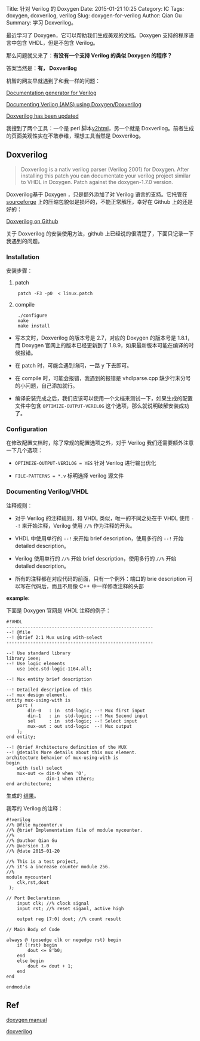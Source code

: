 Title: 针对 Verilog 的 Doxygen
Date: 2015-01-21 10:25
Category: IC
Tags: doxygen, doxverilog, verilog
Slug: doxygen-for-verilog
Author: Qian Gu
Summary: 学习 Doxverilog。

最近学习了 Doxygen，它可以帮助我们生成美观的文档。Doxygen 支持的程序语言中包含 VHDL，但是不包含 Verilog。

那么问题就又来了：**有没有一个支持 Verilog 的类似 Doxygen 的程序？**

答案当然是：**有， Doxverilog**

机智的网友早就遇到了和我一样的问题：

[Documentation generator for Verilog][page1]

[Documenting Verilog (AMS) using Doxygen/Doxverilog][page2]

[Doxverilog has been updated][page3]

我搜到了两个工具：一个是 perl 脚本[v2html][v2html]，另一个就是 Doxverilog。前者生成的页面美观性实在不敢恭维，理想工具当然是 Doxverilog。

[page1]: http://www.edaboard.co.uk/documentation-generator-for-verilog-t241923.html

[page2]: http://sndegroot.blogspot.com/2011/08/documenting-verilog-ams-using.html

[page3]: http://sndegroot.blogspot.com/2014/04/doxverilog-has-been-updated.html

[v2html]: http://www.burbleland.com/v2html/v2html.html

## Doxverilog

> Doxverilog  is a nativ verilog parser (Verilog 2001) for Doxygen. After installing this patch you can documentate your verilog project  similar to VHDL in Doxygen.
> Patch against the doxygen-1.7.0 version. 
 
Doxverilog基于 Doxygen ，只是额外添加了对 Verilog 语言的支持。它托管在 [sourceforge][sourceforge] 上的压缩包貌似是损坏的，不能正常解压，幸好在 Github 上的还是好的：

[Doxverilog on Github][github]

关于 Doxverilog 的安装使用方法，github 上已经说的很清楚了，下面只记录一下我遇到的问题。

[github]: https://github.com/ewa/doxverilog/tree/master/Doxverilog2.7
[sourceforge]: http://sourceforge.net/projects/doxverilog.berlios/

### Installation

安装步骤：

1. patch

		patch -F3 -p0  < linux.patch

2. compile

		./configure
		make
		make install

+ 写本文时，Doxverilog 的版本号是 2.7，对应的 Doxygen 的版本号是 1.8.1，而 Doxygen 官网上的版本已经更新到了 1.8.9，如果最新版本可能在编译的时候报错。

+ 在 patch 时，可能会遇到询问，一路 y 下去即可。

+ 在 compile 时，可能会报错，我遇到的报错是 vhdlparse.cpp 缺少行末分号的小问题，自己添加就行。

+ 编译安装完成之后，我们应该可以使用一个文档来测试一下，如果生成的配置文件中包含 `OPTIMIZE-OUTPUT-VERILOG` 这个选项，那么就说明破解安装成功了。

### Configuration

在修改配置文档时，除了常规的配置选项之外，对于 Verilog 我们还需要额外注意一下几个选项：

+ `OPTIMIZE-OUTPUT-VERILOG = YES` 针对 Verilog 进行输出优化

+ `FILE-PATTERNS = *.v` 标明选择 verilog 源文件

### Documenting Verilog/VHDL

注释规则：

+ 对于 Verilog 的注释规则，和 VHDL 类似，唯一的不同之处在于 VHDL 使用 `--!` 来开始注释，Verilog 使用 `//%` 作为注释的开头。

+ VHDL 中使用单行的 `--!` 来开始 brief description，使用多行的 `--!` 开始 detailed description。

+ Verilog 使用单行的 `//%` 开始 brief description，使用多行的 `//%` 开始 detailed description。

+ 所有的注释都在对应代码的前面，只有一个例外：端口的 brie description 可以写在代码后，而且不用像 C++ 中一样修改注释的头部

**example:**

下面是 Doxygen 官网是 VHDL 注释的例子：

    #!VHDL
	-------------------------------------------------------
    --! @file
    --! @brief 2:1 Mux using with-select
    -------------------------------------------------------
    
    --! Use standard library
    library ieee;
    --! Use logic elements
        use ieee.std-logic-1164.all;
   
   	--! Mux entity brief description
   
   	--! Detailed description of this 
    --! mux design element.
    entity mux-using-with is
        port (
            din-0   : in  std-logic; --! Mux first input
            din-1   : in  std-logic; --! Mux Second input
            sel     : in  std-logic; --! Select input
            mux-out : out std-logic  --! Mux output
        );
    end entity;
    
    --! @brief Architecture definition of the MUX
    --! @details More details about this mux element.
    architecture behavior of mux-using-with is
    begin
        with (sel) select
        mux-out <= din-0 when '0',
                   din-1 when others;
    end architecture;

生成的 [结果](http://www.stack.nl/~dimitri/doxygen/manual/examples/mux/html/index.html)。

我写的 Verilog 的注释：

    #!verilog
    //% @file mycounter.v
    //% @brief Implementation file of module mycounter.
    //% 
    //% @author Qian Gu
    //% @version 1.0
    //% @date 2015-01-20
    
    //% This is a test project,
    //% it's a increase counter module 256.
    //%
    module mycounter(
    	clk,rst,dout
     );

    // Port Declaratiosn
    	input clk; //% clock signal
    	input rst; //% reset siganl, active high
    	
    	output reg [7:0] dout; //% count result
    
    // Main Body of Code
    
    always @ (posedge clk or negedge rst) begin
    	if (!rst) begin
    		dout <= 8'b0;
    	end
    	else begin
    		dout <= dout + 1;
    	end
    end
    
    endmodule

## Ref

[doxygen manual](http://www.stack.nl/~dimitri/doxygen/manual/docblocks.html#vhdlblocks)

[doxverilog][github]

